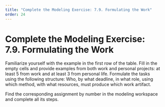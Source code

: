 ```yaml
---
title: "Complete the Modeling Exercise: 7.9. Formulating the Work"
order: 24
---
```


# Complete the Modeling Exercise: 7.9. Formulating the Work

Familiarize yourself with the example in the first row of the table. Fill in the empty cells and provide examples from both work and personal projects: at least 5 from work and at least 3 from personal life. Formulate the tasks using the following structure: Who, by what deadline, in what role, using which method, with what resources, must produce which work artifact.

Find the corresponding assignment by number in the modeling workspace and complete all its steps.